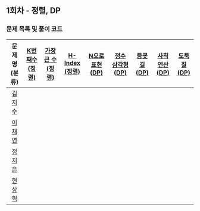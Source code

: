 ## 1회차 - 정렬, DP
### 문제 목록 및 풀이 코드
| 문제명<br>(분류) | [K번째수<br>(정렬)](https://school.programmers.co.kr/learn/courses/30/lessons/42748) | [가장 큰 수<br>(정렬)](https://school.programmers.co.kr/learn/courses/30/lessons/42746) | [H-Index<br>(정렬)](https://school.programmers.co.kr/learn/courses/30/lessons/42747) | [N으로 표현<br>(DP)](https://school.programmers.co.kr/learn/courses/30/lessons/42895) | [정수 삼각형<br>(DP)](https://school.programmers.co.kr/learn/courses/30/lessons/43105) | [등굣길<br>(DP)](https://school.programmers.co.kr/learn/courses/30/lessons/42898) | [사칙연산<br>(DP)](https://school.programmers.co.kr/learn/courses/30/lessons/1843) | [도둑질<br>(DP)](https://school.programmers.co.kr/learn/courses/30/lessons/42897) | 
| :---: | :---: | :---: | :---: | :---: | :---: | :---: | :---: | :---: |
| [김지수](https://github.com/JisooKim-f1b) |  |  |  |  |  |  |  |  |
| [이채연](https://github.com/202002538) |  |  |  |  |  |  |  |  |
| [정지은](https://github.com/ssstopeun) |  |  |  |  |  |  |  |  |
| [현상혁](https://github.com/gmelon) |  |  |  |  |  |  |  |  |